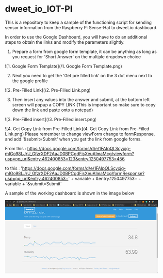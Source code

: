 # dweet_io_IOT-PI
This is a repository to keep a sample of the functioning script for sending sensor information from the Raspberry Pi Sense-Hat to dweet.io dashboard.

In order to use the Google Dashboard, you will have to do an additional steps to obtain the links and modify the parameters slightly.

1. Prepare a form from google form template, it can be anything as long as you request for 'Short Answer' on the multiple dropdown choice

![1. Google Form Template](/1. Google Form Template.png)

2. Next you need to get the 'Get pre filled link' on the 3 dot menu next to the google profile

![2. Pre-Filled Link](/2. Pre-Filled Link.png)

3. Then insert any values into the answer and submit, at the bottom left screen will popup a COPY LINK (This is important so make sure to copy down the link and paste onto a notepad)

![3. Pre-Filled insert](/3. Pre-Filled insert.png)

![4. Get Copy Link from Pre-Filled Link](4. Get Copy Link from Pre-Filled Link.png)
Please remember to change viewForm change to formResponse, and add '&submit=Submit' when you get the link from google forms.

From this : https://docs.google.com/forms/d/e/1FAIpQLScyxjg-mIGo98LJrU_GfzrXDF2AaJD0BPCgdFisXeuAImaMcg/viewform?usp=pp_url&entry.462400853=123&entry.1250497753=456

to this : 'https://docs.google.com/forms/d/e/1FAIpQLScyxjg-mIGo98LJrU_GfzrXDF2AaJD0BPCgdFisXeuAImaMcg/formResponse?usp=pp_url&entry.462400853=' + variable + &entry.1250497753= + variable + '&submit=Submit'

A sample of the working dashboard is shown in the image below

![dweet_image](/Dweet_io-IOT-PI-2.png)
